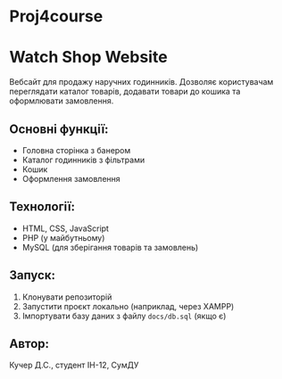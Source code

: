 # Proj4course
#  Watch Shop Website

Вебсайт для продажу наручних годинників. Дозволяє користувачам переглядати каталог товарів, додавати товари до кошика та оформлювати замовлення.

## Основні функції:
- Головна сторінка з банером
- Каталог годинників з фільтрами
- Кошик
- Оформлення замовлення

##  Технології:
- HTML, CSS, JavaScript
- PHP (у майбутньому)
- MySQL (для зберігання товарів та замовлень)

##  Запуск:
1. Клонувати репозиторій
2. Запустити проєкт локально (наприклад, через XAMPP)
3. Імпортувати базу даних з файлу `docs/db.sql` (якщо є)

## Автор:
Кучер Д.С., студент ІН-12, СумДУ
